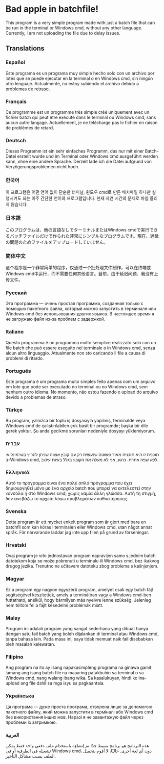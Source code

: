 # Bad apple in batchfile!
This program is a very simple program made with just a batch file that can be run in the terminal or Windows cmd, without any other language. Currently, I am not uploading the file due to delay issues.

## Translations

### Español
Este programa es un programa muy simple hecho solo con un archivo por lotes que se puede ejecutar en la terminal o en Windows cmd, sin ningún otro lenguaje. Actualmente, no estoy subiendo el archivo debido a problemas de retraso.

### Français
Ce programme est un programme très simple créé uniquement avec un fichier batch qui peut être exécuté dans le terminal ou Windows cmd, sans aucun autre langage. Actuellement, je ne télécharge pas le fichier en raison de problèmes de retard.

### Deutsch
Dieses Programm ist ein sehr einfaches Programm, das nur mit einer Batch-Datei erstellt wurde und im Terminal oder Windows cmd ausgeführt werden kann, ohne eine andere Sprache. Derzeit lade ich die Datei aufgrund von Verzögerungsproblemen nicht hoch.

### 한국어
이 프로그램은 어떤 언어 없이 단순한 터미널, 윈도우 cmd로 만든 배치파일 하나만 실행시켜도 되는 아주 간단한 언어의 프로그램입니다. 현재 지연 시간의 문제로 파일 올리지 않습니다.

### 日本語
このプログラムは、他の言語なしでターミナルまたはWindows cmdで実行できるバッチファイルだけで作られた非常にシンプルなプログラムです。現在、遅延の問題のためファイルをアップロードしていません。

### 简体中文
这个程序是一个非常简单的程序，仅通过一个批处理文件制作，可以在终端或Windows cmd中运行，而不需要任何其他语言。目前，由于延迟问题，我没有上传文件。

### Русский
Эта программа — очень простая программа, созданная только с помощью пакетного файла, который можно запустить в терминале или Windows cmd без использования других языков. В настоящее время я не загружаю файл из-за проблем с задержкой.

### Italiano
Questo programma è un programma molto semplice realizzato solo con un file batch che può essere eseguito nel terminale o in Windows cmd, senza alcun altro linguaggio. Attualmente non sto caricando il file a causa di problemi di ritardo.

### Português
Este programa é um programa muito simples feito apenas com um arquivo em lote que pode ser executado no terminal ou no Windows cmd, sem nenhum outro idioma. No momento, não estou fazendo o upload do arquivo devido a problemas de atraso.

### Türkçe
Bu program, yalnızca bir toplu iş dosyasıyla yapılmış, terminalde veya Windows cmd'de çalıştırılabilen çok basit bir programdır; başka bir dile gerek yoktur. Şu anda gecikme sorunları nedeniyle dosyayı yüklemiyorum.
### עברית
תוכנית זו היא תוכנית מאוד פשוטה שנעשית רק עם קובץ אצווה שניתן להריץ בטרמינל או ב-Windows cmd, ללא שפה אחרת. כרגע, אני לא מעלה את הקובץ בגלל בעיות עיכוב.

### Ελληνικά
Αυτό το πρόγραμμα είναι ένα πολύ απλό πρόγραμμα που έχει δημιουργηθεί μόνο με ένα αρχείο batch που μπορεί να εκτελεστεί στην κονσόλα ή στο Windows cmd, χωρίς καμία άλλη γλώσσα. Αυτή τη στιγμή, δεν ανεβάζω το αρχείο λόγω προβλημάτων καθυστέρησης.

### Svenska
Detta program är ett mycket enkelt program som är gjort med bara en batchfil som kan köras i terminalen eller Windows cmd, utan något annat språk. För närvarande laddar jag inte upp filen på grund av förseningar.

### Hrvatski
Ovaj program je vrlo jednostavan program napravljen samo s jednim batch datotekom koja se može pokrenuti u terminalu ili Windows cmd, bez ikakvog drugog jezika. Trenutno ne učitavam datoteku zbog problema s kašnjenjem.

### Magyar
Ez a program egy nagyon egyszerű program, amelyet csak egy batch fájl segítségével készítettek, amely a terminálban vagy a Windows cmd-ben futtatható, anélkül, hogy bármilyen más nyelvre lenne szükség. Jelenleg nem töltöm fel a fájlt késedelmi problémák miatt.

### Malay
Program ini adalah program yang sangat sederhana yang dibuat hanya dengan satu fail batch yang boleh dijalankan di terminal atau Windows cmd, tanpa bahasa lain. Pada masa ini, saya tidak memuat naik fail disebabkan oleh masalah kelewatan.

### Filipino
Ang program na ito ay isang napakasimpleng programa na ginawa gamit lamang ang isang batch file na maaaring patakbuhin sa terminal o sa Windows cmd, nang walang ibang wika. Sa kasalukuyan, hindi ko ina-upload ang file dahil sa mga isyu sa pagkaantala.

### Українська
Ця програма — дуже проста програма, створена лише за допомогою пакетного файлу, який можна запустити в терміналі або Windows cmd без використання інших мов. Наразі я не завантажую файл через проблеми із затримкою.
### العربية
هذه البرنامج هو برنامج بسيط جدًا تم إنشاؤه باستخدام ملف دفعي واحد فقط يمكن تشغيله في الطرفية أو في Windows cmd، دون أي لغة أخرى. حاليًا، لا أقوم بتحميل الملف بسبب مشاكل التأخير.

